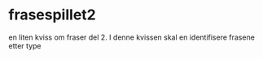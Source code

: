# frasespillet2
en liten kviss om fraser del 2. I denne kvissen skal en identifisere frasene etter type

